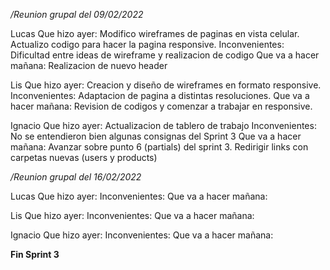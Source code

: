 */Reunion grupal del 09/02/2022*

Lucas
Que hizo ayer: Modifico wireframes  de paginas en vista celular. Actualizo codigo para hacer la pagina responsive.
Inconvenientes: Dificultad entre ideas de wireframe y realizacion de codigo
Que va a hacer mañana: Realizacion de nuevo header

Lis
Que hizo ayer: Creacion y diseño de wireframes en formato responsive.
Inconvenientes: Adaptacion de pagina a distintas resoluciones.
Que va a hacer mañana: Revision de codigos y comenzar a trabajar en responsive.

Ignacio
Que hizo ayer: Actualizacion de tablero de trabajo
Inconvenientes: No se entendieron bien algunas consignas del Sprint 3
Que va a hacer mañana: Avanzar sobre punto 6 (partials) del sprint 3. Redirigir links con carpetas nuevas (users y products)


*/Reunion grupal del 16/02/2022*

Lucas
Que hizo ayer: 
Inconvenientes:
Que va a hacer mañana:

Lis
Que hizo ayer: 
Inconvenientes:
Que va a hacer mañana:

Ignacio
Que hizo ayer: 
Inconvenientes:
Que va a hacer mañana:

**Fin Sprint 3**